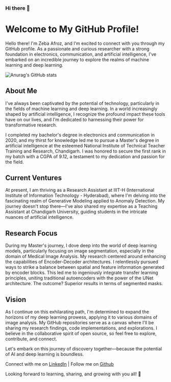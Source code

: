 ### Hi there 👋

# Welcome to My GitHub Profile!

Hello there! I'm Zeba Afroz, and I'm excited to connect with you through my GitHub profile. As a passionate and curious researcher with a strong foundation in electronics, communication, and artificial intelligence, I've embarked on an incredible journey to explore the realms of machine learning and deep learning.

![Anurag's GitHub stats](https://github-readme-stats.vercel.app/api?username=ZEBAAFROZ&theme=dark&show_icons=true)

## About Me

I've always been captivated by the potential of technology, particularly in the fields of machine learning and deep learning. In a world increasingly shaped by artificial intelligence, I recognize the profound impact these tools have on our lives, and I'm dedicated to harnessing their power for transformative research.

I completed my bachelor's degree in electronics and communication in 2020, and my thirst for knowledge led me to pursue a Master's degree in artificial intelligence at the esteemed National Institute of Technical Teacher Training and Research, Chandigarh. I was honored to secure the first rank in my batch with a CGPA of 9.12, a testament to my dedication and passion for the field.

## Current Ventures

At present, I am thriving as a Research Assistant at IIIT-H (International Institute of Information Technology - Hyderabad), where I'm delving into the fascinating realm of Generative Modeling applied to Anomaly Detection. My journey doesn't stop there—I've also shared my expertise as a Teaching Assistant at Chandigarh University, guiding students in the intricate nuances of artificial intelligence.

## Research Focus

During my Master's journey, I dove deep into the world of deep learning models, particularly focusing on image segmentation, especially in the domain of Medical Image Analysis. My research centered around enhancing the capabilities of Encoder-Decoder architectures. I relentlessly pursued ways to strike a balance between spatial and feature information generated by encoder blocks. This led me to ingeniously integrate transfer learning principles, uniting traditional autoencoders with the power of the UNet architecture. The outcome? Superior results in terms of segmented masks.

## Vision

As I continue on this exhilarating path, I'm determined to expand the horizons of my deep learning prowess, applying it to various domains of image analysis. My GitHub repositories serve as a canvas where I'll be sharing my research findings, code implementations, and explorations. I believe in the collaborative spirit of open source, so feel free to explore, contribute, and connect.

Let's embark on this journey of discovery together—because the potential of AI and deep learning is boundless.

Connect with me on [LinkedIn](https://www.linkedin.com/in/zeba-afroz-676390186/) | Follow me on [Github](https://github.com/ZEBAAFROZ) 

Looking forward to learning, sharing, and growing with you all! 🚀

<!--
**ZEBAAFROZ/ZEBAAFROZ** is a ✨ _special_ ✨ repository because its `README.md` (this file) appears on your GitHub profile.

Here are some ideas to get you started:

- 🔭 I’m currently working on ...
- 🌱 I’m currently learning ...
- 👯 I’m looking to collaborate on ...
- 🤔 I’m looking for help with ...
- 💬 Ask me about ...
- 📫 How to reach me: ...
- 😄 Pronouns: ...
- ⚡ Fun fact: ...
-->
